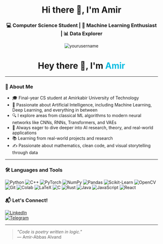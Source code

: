 <h1 align="center">Hi there 👋, I'm Amir</h1>
<h3 align="center">💻 Computer Science Student | 🧠 Machine Learning Enthusiast | 📊 Data Explorer </h3>

<p align="center">
  <img src="https://komarev.com/ghpvc/?username=amiralv82&label=Profile%20views&color=0e75b6&style=flat" alt="yourusername" />
</p>

<h1 align="center">Hey there 👋, I'm <span style="color:#0abde3">Amir</span></h1>

---

### 🚀 About Me

- 🎓 Final-year CS student at Amirkabir University of Technology
- 🤖 Passionate about Artificial Intelligence, including Machine Learning, Deep Learning, and everything in between
- 🔍 I explore areas from classical ML algorithms to modern neural networks like CNNs, RNNs, Transformers, and VAEs
- 🧠 Always eager to dive deeper into AI research, theory, and real-world applications
- 📚 Learning from real-world projects and research
- ✍️ Passionate about mathematics, clean code, and visual storytelling through data

---

### 🛠️ Languages and Tools

![Python](https://img.shields.io/badge/Python-3670A0?style=for-the-badge&logo=python&logoColor=white)
![C++](https://img.shields.io/badge/C++-00599C?style=for-the-badge&logo=c%2B%2B&logoColor=white)
![PyTorch](https://img.shields.io/badge/PyTorch-EE4C2C?style=for-the-badge&logo=PyTorch&logoColor=white)
![NumPy](https://img.shields.io/badge/NumPy-013243?style=for-the-badge&logo=numpy&logoColor=white)
![Pandas](https://img.shields.io/badge/Pandas-150458?style=for-the-badge&logo=pandas&logoColor=white)
![Scikit-Learn](https://img.shields.io/badge/scikit--learn-F7931E?style=for-the-badge&logo=scikit-learn&logoColor=white)
![OpenCV](https://img.shields.io/badge/OpenCV-27338e?style=for-the-badge&logo=opencv&logoColor=white)
![Git](https://img.shields.io/badge/Git-F05032?style=for-the-badge&logo=git&logoColor=white)
![Colab](https://img.shields.io/badge/Colab-F9AB00?style=for-the-badge&logo=googlecolab&logoColor=white)
![LaTeX](https://img.shields.io/badge/LaTeX-008080?style=for-the-badge&logo=latex&logoColor=white)
![C](https://img.shields.io/badge/C-00599C?style=for-the-badge&logo=c&logoColor=white)
![Rust](https://img.shields.io/badge/Rust-black?style=for-the-badge&logo=rust&logoColor=white)
![Java](https://img.shields.io/badge/Java-ED8B00?style=for-the-badge&logo=java&logoColor=white)
![JavaScript](https://img.shields.io/badge/JavaScript-F7DF1E?style=for-the-badge&logo=javascript&logoColor=black)
![React](https://img.shields.io/badge/React-20232A?style=for-the-badge&logo=react&logoColor=61DAFB)



### 📬 Let's Connect!

[![LinkedIn](https://img.shields.io/badge/LinkedIn-blue?style=for-the-badge&logo=linkedin)](https://www.linkedin.com/in/amir-abbas-alvand-22656b204/)  
[![Telegram](https://img.shields.io/badge/Telegram-2CA5E0?style=for-the-badge&logo=telegram&logoColor=white)](https://t.me/Amir_Alvand)

---

> _"Code is poetry written in logic."_  
> — Amir-Abbas Alvand
